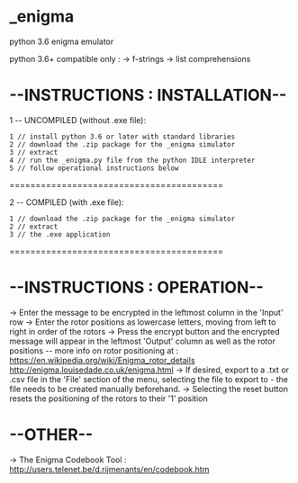 # _enigma
python 3.6 enigma emulator

python 3.6+ compatible only :
-> f-strings
-> list comprehensions 


--INSTRUCTIONS : INSTALLATION--
=========================================

1 -- UNCOMPILED (without .exe file):
    
    1 // install python 3.6 or later with standard libraries
    2 // download the .zip package for the _enigma simulator
    3 // extract
    4 // run the _enigma.py file from the python IDLE interpreter
    5 // follow operational instructions below
    
=========================================

2 -- COMPILED (with .exe file):

    1 // download the .zip package for the _enigma simulator
    2 // extract
    3 // the .exe application

=========================================
    
    

--INSTRUCTIONS : OPERATION--
=========================================

-> Enter the message to be encrypted in the leftmost column in the 'Input' row
-> Enter the rotor positions as lowercase letters, moving from left to right in order of the rotors
-> Press the encrypt button and the encrypted message will appear in the leftmost 'Output' column as well as the rotor positions -- more info on rotor positioning at :
https://en.wikipedia.org/wiki/Enigma_rotor_details
http://enigma.louisedade.co.uk/enigma.html
-> If desired, export to a .txt or .csv file in the 'File' section of the menu, selecting the file to export to - the file needs to be created manually beforehand.
-> Selecting the reset button resets the positioning of the rotors to their '1' position



--OTHER--
=========================================
-> The Enigma Codebook Tool : http://users.telenet.be/d.rijmenants/en/codebook.htm

